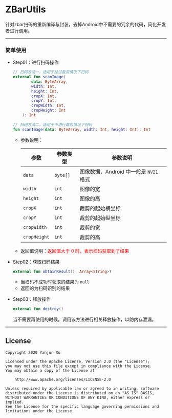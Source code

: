 # ZBarUtils
 针对zbar扫码的重新编译与封装，去掉Android中不需要的冗余的代码，简化开发者进行调用。

---
### 简单使用
- Step01：进行扫码操作

	```Kotlin
	// 扫码方法一，适用于经过裁剪情况下扫码
	external fun scanImage(
	        data: ByteArray,
	        width: Int,
	        height: Int,
	        cropX: Int,
	        cropY: Int,
	        cropWidth: Int,
	        cropHeight: Int
	    ): Int
	    
	// 扫码方法二，适用于不进行裁剪情况下扫码    
	fun scanImage(data: ByteArray, width: Int, height: Int): Int
	```
	- 参数说明：

		参数 | 参数类型 | 参数说明
		--- | --- | ---
		`data` 		| `byte[]`   | 图像数据，Android 中一般是 `NV21` 格式
		`width`		| `int`		| 图像的宽
		`height`		| `int`		| 图像的高
		`cropX` 		| `int`		| 裁剪的起始横坐标
		`cropY`		| `int`		| 裁剪的起始纵坐标
		`cropWidth`	| `int`		| 裁剪的宽
		`cropHeight`	| `int`		| 裁剪的高
 
	- 返回值说明：<font color=red>返回值大于 0 时，表示扫码获取到了结果</font>

- Step02：获取扫码结果

	```Kotlin
	external fun obtainResult(): Array<String>?
	```
	- 当扫码不成功时获取的结果为 `null`
	- 返回的为扫码识别的结果

- Step03：释放操作

	```Kotlin
	external fun destroy()
	```
	当不需要再使用的时候，调用该方法进行相关释放操作，以防内存泄漏。


---

## License
```
Copyright 2020 Yanjun Xu

Licensed under the Apache License, Version 2.0 (the "License");
you may not use this file except in compliance with the License.
You may obtain a copy of the License at

    http://www.apache.org/licenses/LICENSE-2.0

Unless required by applicable law or agreed to in writing, software
distributed under the License is distributed on an "AS IS" BASIS,
WITHOUT WARRANTIES OR CONDITIONS OF ANY KIND, either express or implied.
See the License for the specific language governing permissions and
limitations under the License.
```